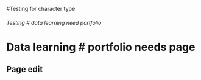 #Testing for character type
<H6> Testing
# data learning need portfolio
<H1> Data learning
 # portfolio needs page
<H2> Page edit
